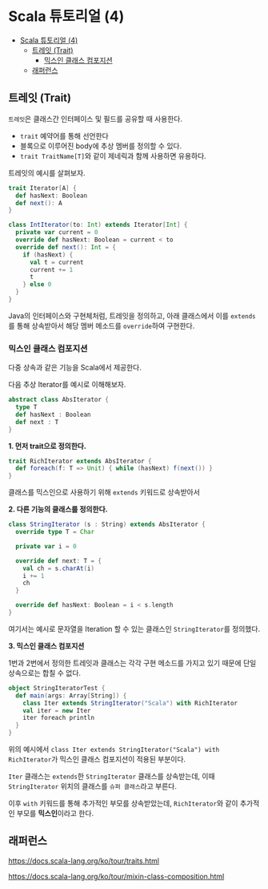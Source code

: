 # Scala 튜토리얼 (4)

- [Scala 튜토리얼 (4)](#scala-튜토리얼-4)
  - [트레잇 (Trait)](#트레잇-trait)
    - [믹스인 클래스 컴포지션](#믹스인-클래스-컴포지션)
  - [래퍼런스](#래퍼런스)

## 트레잇 (Trait)

`트레잇`은 클래스간 인터페이스 및 필드를 공유할 때 사용한다.

- `trait` 예약어를 통해 선언한다
- 블록으로 이루어진 body에 추상 멤버를 정의할 수 있다.
- `trait TraitName[T]`와 같이 제네릭과 함께 사용하면 유용하다.

트레잇의 예시를 살펴보자.

```Scala
trait Iterator[A] {
  def hasNext: Boolean
  def next(): A
}

class IntIterator(to: Int) extends Iterator[Int] {
  private var current = 0
  override def hasNext: Boolean = current < to
  override def next(): Int = {
    if (hasNext) {
      val t = current
      current += 1
      t
    } else 0
  }
}
```

Java의 인터페이스와 구현체처럼, 트레잇을 정의하고, 아래 클래스에서 이를 `extends`를 통해 상속받아서 해당 멤버 메소드를 `override`하여 구현한다.

### 믹스인 클래스 컴포지션

다중 상속과 같은 기능을 Scala에서 제공한다.

다음 추상 Iterator를 예시로 이해해보자.

```Scala
abstract class AbsIterator {
  type T
  def hasNext : Boolean
  def next : T
}
```

**1. 먼저 trait으로 정의한다.**

```Scala
trait RichIterator extends AbsIterator {
  def foreach(f: T => Unit) { while (hasNext) f(next()) }
}
```

클래스를 믹스인으로 사용하기 위해 `extends` 키워드로 상속받아서

**2. 다른 기능의 클래스를 정의한다.**

```Scala
class StringIterator (s : String) extends AbsIterator {
  override type T = Char

  private var i = 0

  override def next: T = {
    val ch = s.charAt(i)
    i += 1
    ch
  }

  override def hasNext: Boolean = i < s.length
}
```

여기서는 예시로 문자열을 Iteration 할 수 있는 클래스인 `StringIterator`를 정의했다.

**3. 믹스인 클래스 컴포지션**

1번과 2번에서 정의한 트레잇과 클래스는 각각 구현 메소드를 가지고 있기 때문에 단일 상속으로는 합칠 수 없다.

```Scala
object StringIteratorTest {
  def main(args: Array[String]) {
    class Iter extends StringIterator("Scala") with RichIterator
    val iter = new Iter
    iter foreach println
  }
}
```

위의 예시에서 `class Iter extends StringIterator("Scala") with RichIterator`가 믹스인 클래스 컴포지션이 적용된 부분이다.

`Iter` 클래스는 `extends`한 `StringIterator` 클래스를 상속받는데, 이때 `StringIterator` 위치의 클래스를 `슈퍼 클래스`라고 부른다.

이후 `with` 키워드를 통해 추가적인 부모를 상속받았는데, `RichIterator`와 같이 추가적인 부모를 **믹스인**이라고 한다.

## 래퍼런스

https://docs.scala-lang.org/ko/tour/traits.html

https://docs.scala-lang.org/ko/tour/mixin-class-composition.html

